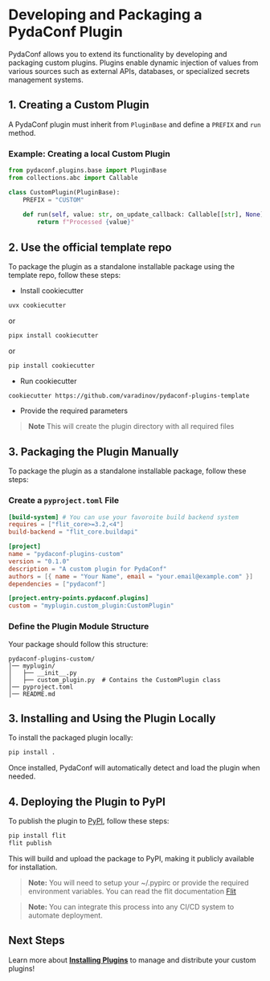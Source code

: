 # Developing and Packaging a PydaConf Plugin

PydaConf allows you to extend its functionality by developing and packaging custom plugins. Plugins enable dynamic injection of values from various sources such as external APIs, databases, or specialized secrets management systems.

## 1. Creating a Custom Plugin

A PydaConf plugin must inherit from `PluginBase` and define a `PREFIX` and `run` method.

### Example: Creating a local Custom Plugin

```python
from pydaconf.plugins.base import PluginBase
from collections.abc import Callable

class CustomPlugin(PluginBase):
    PREFIX = "CUSTOM"
    
    def run(self, value: str, on_update_callback: Callable[[str], None]) -> str:
        return f"Processed {value}"
```

## 2. Use the official template repo

To package the plugin as a standalone installable package using the template repo, follow these steps:

* Install cookiecutter
```bash
uvx cookiecutter
```
or

```bash
pipx install cookiecutter
```
or

```bash
pip install cookiecutter
```

* Run cookiecutter
```bash
cookiecutter https://github.com/varadinov/pydaconf-plugins-template
```

* Provide the required parameters  

>**Note** This will create the plugin directory with all required files

## 3. Packaging the Plugin Manually

To package the plugin as a standalone installable package, follow these steps:

### Create a `pyproject.toml` File

```toml
[build-system] # You can use your favoroite build backend system
requires = ["flit_core>=3.2,<4"]
build-backend = "flit_core.buildapi"

[project]
name = "pydaconf-plugins-custom"
version = "0.1.0"
description = "A custom plugin for PydaConf"
authors = [{ name = "Your Name", email = "your.email@example.com" }]
dependencies = ["pydaconf"]

[project.entry-points.pydaconf.plugins]
custom = "myplugin.custom_plugin:CustomPlugin"
```

### Define the Plugin Module Structure

Your package should follow this structure:

```
pydaconf-plugins-custom/
│── myplugin/
│   ├── __init__.py
│   ├── custom_plugin.py  # Contains the CustomPlugin class
│── pyproject.toml
│── README.md
```

## 3. Installing and Using the Plugin Locally

To install the packaged plugin locally:

```sh
pip install .
```

Once installed, PydaConf will automatically detect and load the plugin when needed.

## 4. Deploying the Plugin to PyPI

To publish the plugin to [PyPI](https://pypi.org/), follow these steps:

```sh
pip install flit
flit publish
```
This will build and upload the package to PyPI, making it publicly available for installation.

> **Note:** You will need to setup your ~/.pypirc or provide the required environment variables. You can read the flit documentation [Flit](https://flit.pypa.io/en/stable/upload.html#using-pypirc)

> **Note:** You can integrate this process into any CI/CD system to automate deployment.

## Next Steps

Learn more about **[Installing Plugins](install_plugins.md)** to manage and distribute your custom plugins!

